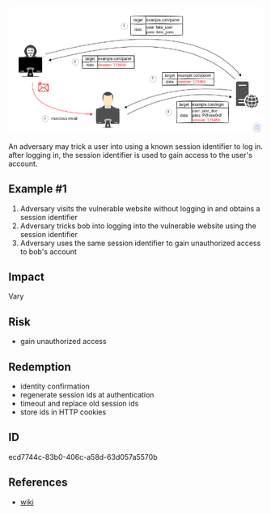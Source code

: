 <p align="center"> <img src="https://raw.githubusercontent.com/qeeqbox/session-fixation/main/session-fixation.png"></p>

An adversary may trick a user into using a known session identifier to log in. after logging in, the session identifier is used to gain access to the user's account.

## Example #1
1. Adversary visits the vulnerable website without logging in and obtains a session identifier
2. Adversary tricks bob into logging into the vulnerable website using the session identifier
3. Adversary uses the same session identifier to gain unauthorized access to bob's account

## Impact
Vary

## Risk
- gain unauthorized access

## Redemption
- identity confirmation
- regenerate session ids at authentication
- timeout and replace old session ids
- store ids in HTTP cookies

## ID
ecd7744c-83b0-406c-a58d-63d057a5570b

## References
- [wiki](https://en.wikipedia.org/wiki/session_fixation)
